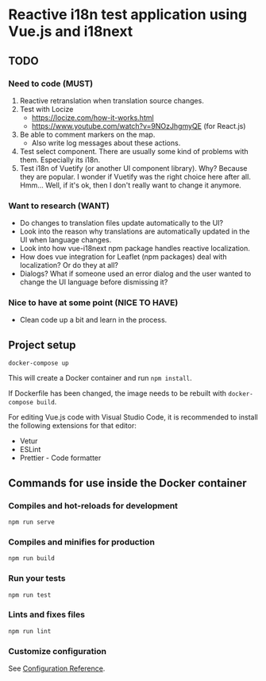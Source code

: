 # Reactive i18n test application using Vue.js and i18next

## TODO

### Need to code (MUST)

1. Reactive retranslation when translation source changes.
2. Test with Locize
    * https://locize.com/how-it-works.html
    * https://www.youtube.com/watch?v=9NOzJhgmyQE (for React.js)
3. Be able to comment markers on the map.
    * Also write log messages about these actions.
4. Test select component. There are usually some kind of problems with them. Especially its i18n.
5. Test i18n of Vuetify (or another UI component library). Why? Because they are popular. I wonder if Vuetify was the right choice here after all. Hmm... Well, if it's ok, then I don't really want to change it anymore.

### Want to research (WANT)

* Do changes to translation files update automatically to the UI?
* Look into the reason why translations are automatically updated in the UI when language changes.
* Look into how vue-i18next npm package handles reactive localization.
* How does vue integration for Leaflet (npm packages) deal with localization? Or do they at all?
* Dialogs? What if someone used an error dialog and the user wanted to change the UI language before dismissing it?

### Nice to have at some point (NICE TO HAVE)

* Clean code up a bit and learn in the process.

## Project setup

```
docker-compose up
```

This will create a Docker container and run `npm install`.

If Dockerfile has been changed, the image needs to be rebuilt with `docker-compose build`.

For editing Vue.js code with Visual Studio Code, it is recommended to install the following extensions for that editor:

* Vetur
* ESLint
* Prettier - Code formatter

## Commands for use inside the Docker container

### Compiles and hot-reloads for development
```
npm run serve
```

### Compiles and minifies for production
```
npm run build
```

### Run your tests
```
npm run test
```

### Lints and fixes files
```
npm run lint
```

### Customize configuration
See [Configuration Reference](https://cli.vuejs.org/config/).
